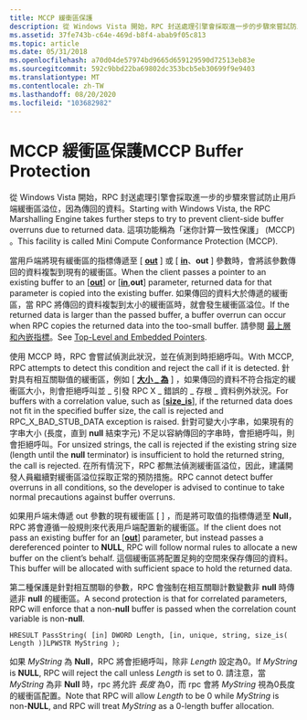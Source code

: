 ```yaml
---
title: MCCP 緩衝區保護
description: 從 Windows Vista 開始，RPC 封送處理引擎會採取進一步的步驟來嘗試防止用戶端緩衝區溢位，因為傳回的資料。 這項功能稱為「迷你計算一致性保護」 (MCCP) 。
ms.assetid: 37fe743b-c64e-469d-b8f4-abab9f05c813
ms.topic: article
ms.date: 05/31/2018
ms.openlocfilehash: a70d04de57974bd9665d659129590d72513eb83e
ms.sourcegitcommit: 592c9bbd22ba69802dc353bcb5eb30699f9e9403
ms.translationtype: MT
ms.contentlocale: zh-TW
ms.lasthandoff: 08/20/2020
ms.locfileid: "103682982"
---
```

# <a name="mccp-buffer-protection"></a><span data-ttu-id="e79e7-104">MCCP 緩衝區保護</span><span class="sxs-lookup"><span data-stu-id="e79e7-104">MCCP Buffer Protection</span></span>

<span data-ttu-id="e79e7-105">從 Windows Vista 開始，RPC 封送處理引擎會採取進一步的步驟來嘗試防止用戶端緩衝區溢位，因為傳回的資料。</span><span class="sxs-lookup"><span data-stu-id="e79e7-105">Starting with Windows Vista, the RPC Marshalling Engine takes further steps to try to prevent client-side buffer overruns due to returned data.</span></span> <span data-ttu-id="e79e7-106">這項功能稱為「迷你計算一致性保護」 (MCCP) 。</span><span class="sxs-lookup"><span data-stu-id="e79e7-106">This facility is called Mini Compute Conformance Protection (MCCP).</span></span>

<span data-ttu-id="e79e7-107">當用戶端將現有緩衝區的指標傳遞至 \[ [**out**](/windows/desktop/Midl/out-idl) \] 或 \[ [**in**](/windows/desktop/Midl/in)、**out** \] 參數時，會將該參數傳回的資料複製到現有的緩衝區。</span><span class="sxs-lookup"><span data-stu-id="e79e7-107">When the client passes a pointer to an existing buffer to an \[[**out**](/windows/desktop/Midl/out-idl)\] or \[[**in**](/windows/desktop/Midl/in),**out**\] parameter, returned data for that parameter is copied into the existing buffer.</span></span> <span data-ttu-id="e79e7-108">如果傳回的資料大於傳遞的緩衝區，當 RPC 將傳回的資料複製到太小的緩衝區時，就會發生緩衝區溢位。</span><span class="sxs-lookup"><span data-stu-id="e79e7-108">If the returned data is larger than the passed buffer, a buffer overrun can occur when RPC copies the returned data into the too-small buffer.</span></span> <span data-ttu-id="e79e7-109">請參閱 [最上層和內嵌指標](top-level-and-embedded-pointers.md)。</span><span class="sxs-lookup"><span data-stu-id="e79e7-109">See [Top-Level and Embedded Pointers](top-level-and-embedded-pointers.md).</span></span>

<span data-ttu-id="e79e7-110">使用 MCCP 時，RPC 會嘗試偵測此狀況，並在偵測到時拒絕呼叫。</span><span class="sxs-lookup"><span data-stu-id="e79e7-110">With MCCP, RPC attempts to detect this condition and reject the call if it is detected.</span></span> <span data-ttu-id="e79e7-111">針對具有相互關聯值的緩衝區，例如 \[ [**大小 \_ 為**](/windows/desktop/Midl/size-is) \] ，如果傳回的資料不符合指定的緩衝區大小，則會拒絕呼叫並 \_ 引發 RPC X \_ 錯誤的 \_ 存根 \_ 資料例外狀況。</span><span class="sxs-lookup"><span data-stu-id="e79e7-111">For buffers with a correlation value, such as \[[**size\_is**](/windows/desktop/Midl/size-is)\], if the returned data does not fit in the specified buffer size, the call is rejected and RPC\_X\_BAD\_STUB\_DATA exception is raised.</span></span> <span data-ttu-id="e79e7-112">針對可變大小字串，如果現有的字串大小 (長度，直到 **null** 結束字元) 不足以容納傳回的字串時，會拒絕呼叫，則會拒絕呼叫。</span><span class="sxs-lookup"><span data-stu-id="e79e7-112">For unsized strings, the call is rejected if the existing string size (length until the **null** terminator) is insufficient to hold the returned string, the call is rejected.</span></span> <span data-ttu-id="e79e7-113">在所有情況下，RPC 都無法偵測緩衝區溢位，因此，建議開發人員繼續對緩衝區溢位採取正常的預防措施。</span><span class="sxs-lookup"><span data-stu-id="e79e7-113">RPC cannot detect buffer overruns in all conditions, so the developer is advised to continue to take normal precautions against buffer overruns.</span></span>

<span data-ttu-id="e79e7-114">如果用戶端未傳遞 out 參數的現有緩衝區 \[ [](/windows/desktop/Midl/out-idl) \] ，而是將可取值的指標傳遞至 **Null**，RPC 將會遵循一般規則來代表用戶端配置新的緩衝區。</span><span class="sxs-lookup"><span data-stu-id="e79e7-114">If the client does not pass an existing buffer for an \[[**out**](/windows/desktop/Midl/out-idl)\] parameter, but instead passes a dereferenced pointer to **NULL**, RPC will follow normal rules to allocate a new buffer on the client’s behalf.</span></span> <span data-ttu-id="e79e7-115">這個緩衝區將配置足夠的空間來保存傳回的資料。</span><span class="sxs-lookup"><span data-stu-id="e79e7-115">This buffer will be allocated with sufficient space to hold the returned data.</span></span>

<span data-ttu-id="e79e7-116">第二種保護是針對相互關聯的參數，RPC 會強制在相互關聯計數變數非 **null** 時傳遞非 **null** 的緩衝區。</span><span class="sxs-lookup"><span data-stu-id="e79e7-116">A second protection is that for correlated parameters, RPC will enforce that a non-**null** buffer is passed when the correlation count variable is non-**null**.</span></span>

``` syntax
HRESULT PassString( [in] DWORD Length, [in, unique, string, size_is( Length )]LPWSTR MyString );
```

<span data-ttu-id="e79e7-117">如果 *MyString* 為 **Null**，RPC 將會拒絕呼叫，除非 *Length* 設定為0。</span><span class="sxs-lookup"><span data-stu-id="e79e7-117">If *MyString* is **NULL**, RPC will reject the call unless *Length* is set to 0.</span></span> <span data-ttu-id="e79e7-118">請注意，當 *MyString* 為非 **Null** 時，rpc 將允許 *長度* 為0，而 rpc 會將 *MyString* 視為0長度的緩衝區配置。</span><span class="sxs-lookup"><span data-stu-id="e79e7-118">Note that RPC will allow *Length* to be 0 while *MyString* is non-**NULL**, and RPC will treat *MyString* as a 0-length buffer allocation.</span></span>

 

 